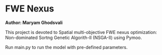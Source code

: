 # FWE Nexus

**Author: Maryam Ghodsvali**

This project is devoted to Spatial multi-objective FWE nexus optimization:
Non-dominated Sortng Genetic Algorith-II (NSGA-II) using Pymoo.

Run main.py to run the model with pre-defined parameters.

